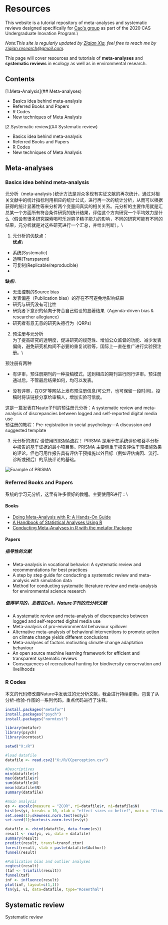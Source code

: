# Resources
This website is a tutorial repository of meta-analyses and systematic reviews designed specifically for [Cao's group](http://people.ucas.ac.cn/~caoy1) as part of the 2020 CAS Undergraduate Inovation Program.\

*Note:This site is regularly updated by [Ziqian Xia](https://ziqian-xia.github.io/), feel free to reach me by ziqian.research@gmail.com.*

This page will cover resources and tutorials of **meta-analyses** and **systematic reviews** in ecology as well as in environmental research.

## Contents
[1.Meta-Analysis](## Meta-analyses)
- Basics idea behind meta-analysis
- Referred Books and Papers
- R Codes
- New techniques of Meta Analysis

[2.Systematic review](## Systematic review)
- Basics idea behind meta-analysis
- Referred Books and Papers
- R Codes
- New techniques of Meta Analysis

## Meta-analyses
### Basics idea behind meta-analysis

元分析（meta-analysis )统计方法是对众多现有实证文献的再次统计，通过对相关文献中的统计指标利用相应的统计公式，进行再一次的统计分析，从而可以根据获得的统计显著性等来分析两个变量间真实的相关关系。元分析的主要作用就是汇总某一个方面所有符合条件研究的统计结果，评估这个方向研究一个平均效力是什么（假设有很多研究探索喝可乐对男子精子能力的影响，不同的研究可能有不同的结果，元分析就是对这些研究进行一个汇总，并给出判断）。\

1. 元分析的优缺点：\
**优点**\

- 系统(Systematic)
- 透明(Transparent)
- 可复制(Replicable/reproducible)
- 
**缺点**\

- 无法控制的Source bias
- 发表偏差（Publication bias）的存在不可避免地影响结果
- 研究与研究没有可比性
- 研究者下意识的倾向于符合自己假设的显著结果（Agenda-driven bias & researcher allegiance）
- 研究者有意无意的研究失德行为（QRPs）

2. 预注册与元分析\
为了提高研究的透明度，促进研究的规范性、增加公众监督的功能、减少发表偏倚，避免研究机构间不必要的重复试验等，国际上一直在推广进行实验预注册。\

预注册有两种
- 有评审，预注册期刊的一种投稿模式，送到相应的期刊进行同行评审。预注册通过后，不管最后结果如何，均可以发表。

- 没有评审，在OSF等网站上发布预注册信息(可公开，也可保留一段时间)。投稿时将该链接分享给审稿人，增加实验可信度。

这是一篇发表在Naute子刊的预注册元分析：A systematic review and meta-analysis of discrepancies between logged and self-reported digital media use\
预注册的教程：Pre-registration in social psychology—A discussion and suggested template

3. 元分析的流程
请使用[PRISMA流程](http://www.prisma-statement.org/)！
PRISMA 是用于在系统评价和荟萃分析中报告的基于证据的最小项目集。PRISMA 主要侧重于报告评估干预措施效果的评论，但也可用作报告具有评估干预措施以外目标（例如评估病因、流行、诊断或预后）的系统评论的基础。

![Example of PRISMA](https://www.researchgate.net/profile/Rehan-Khan-35/publication/333170634/figure/fig1/AS:776255146307585@1562085057628/PRISMA-model-Preferred-Reporting-Items-for-Systematic-Review-and-Meta-Analysis-PRISMA_W640.jpg)
### Referred Books and Papers
系统的学习元分析，这里有许多很好的教程。主要使用R进行：\

#### Books
- [Doing Meta-Analysis with R: A Hands-On Guide](https://bookdown.org/MathiasHarrer/Doing_Meta_Analysis_in_R/)
- [A Handbook of Statistical Analyses Using R ](https://cran.r-project.org/web/packages/HSAUR2/vignettes/Ch_meta_analysis.pdf)
- [Conducting Meta-Analyses in R with the metafor Package](https://cran.r-project.org/web/packages/metafor/vignettes/metafor.pdf)
#### Papers
##### 指导性的文献
- Meta-analysis in vocational behavior: A systematic review and recommendations for best practices
- A step by step guide for conducting a systematic review and meta-analysis with simulation data
- Method for conducting systematic literature review and meta-analysis for environmental science research
##### 值得学习的，发表在Cell，Nature子刊的元分析文献
- A systematic review and meta-analysis of discrepancies between logged and self-reported digital media use
- Meta-analysis of pro-environmental behaviour spillover
- Alternative meta-analysis of behavioral interventions to promote action on climate change yields different conclusions
- Meta-analyses of factors motivating climate change adaptation behaviour
- An open source machine learning framework for efficient and transparent systematic reviews
- Consequences of recreational hunting for biodiversity conservation and livelihoods

### R Codes
本文的代码修改自Nature中发表过的元分析文献，我会进行持续更新。包含了从分析-检验-作图的一系列代码。重点代码进行了注释。
```r
install.packages("metafor")
install.packages("psych")
install.packages("normtest")

library(metafor)
library(psych)
library(normtest)

setwd("X:/R")

#load datafile
datafile <- read.csv2("X:/R/CCperception.csv")

#Descriptives
min(datafile$r)
max(datafile$r)
sum(datafile$N)
mean(datafile$N)
summary(datafile)

#main analysis
es <- escalc(measure = "ZCOR", ri=datafile$r, ni=datafile$N)
hist(es$yi, breaks = 10, xlab = "effect sizes cc belief", main = "Climate change belief")
set.seed(1);skewness.norm.test(es$yi)
set.seed(1);kurtosis.norm.test(es$yi)

datafile <- cbind(datafile, data.frame(es))
result <- rma(yi, vi, data = datafile)
summary(result)
predict(result, transf=transf.ztor) 
forest(result, slab = paste(datafile$Author))
funnel(result)

#Publication bias and outlier analyses
regtest(result)
(taf <- trimfill(result))
funnel(taf)
inf <- influence(result)
plot(inf, layout=c(1,1))
fsn(yi, vi, data=datafile, type="Rosenthal")
```

## Systematic review
Systematic review
